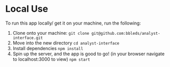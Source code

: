 # Local Use
To run this app locally/ get it on your machine, run the following:
  1. Clone onto your machine: ```git clone git@github.com:bbleds/analyst-interface.git```
  2. Move into the new directory ```cd analyst-interface```
  3. Install dependencies ```npm install```
  4. Spin up the server, and the app is good to go! (in your browser navigate to localhost:3000 to view) ```npm start```
